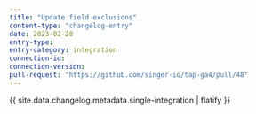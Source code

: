 ```yaml
---
title: "Update field exclusions"
content-type: "changelog-entry"
date: 2023-02-28
entry-type: 
entry-category: integration
connection-id: 
connection-version: 
pull-request: "https://github.com/singer-io/tap-ga4/pull/48"
---
```

{{ site.data.changelog.metadata.single-integration | flatify }}